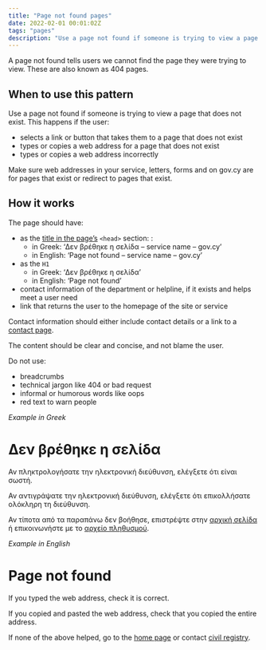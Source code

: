 ```yaml
---
title: "Page not found pages"
date: 2022-02-01 00:01:02Z
tags: "pages"
description: "Use a page not found if someone is trying to view a page that does not exist"
---
```

A page not found tells users we cannot find the page they were trying to view. These are also known as 404 pages. 

## When to use this pattern
Use a page not found if someone is trying to view a page that does not exist. This happens if the user: 

- selects a link or button that takes them to a page that does not exist 
- types or copies a web address for a page that does not exist 
- types or copies a web address incorrectly 

Make sure web addresses in your service, letters, forms and on gov.cy are for pages that exist or redirect to pages that exist. 

## How it works
The page should have:

- as the [title in the page’s](../../getting-started/page-template/#title%2C-description) `<head>` section: :
    - in Greek: ‘Δεν βρέθηκε η σελίδα – service name – gov.cy’
    - in English: ‘Page not found – service name – gov.cy’
- as the `H1`
    - in Greek: ‘Δεν βρέθηκε η σελίδα’
    - in English: ‘Page not found’
- contact information of the department or helpline, if it exists and helps meet a user need
- link that returns the user to the homepage of the site or service

Contact information should either include contact details or a link to a [contact page](../contact_department_or_team/). 

The content should be clear and concise, and not blame the user. 

Do not use:
- breadcrumbs
- technical jargon like 404 or bad request
- informal or humorous words like oops
- red text to warn people

*Example in Greek*
<div class="govcy-container govcy-p-4 govcy-br-1 govcy-br-standard govcy-mb-4">

# Δεν βρέθηκε η σελίδα 

Αν πληκτρολογήσατε την ηλεκτρονική διεύθυνση, ελέγξετε ότι είναι σωστή. 

Αν αντιγράψατε την ηλεκτρονική διεύθυνση, ελέγξετε ότι επικολλήσατε ολόκληρη τη διεύθυνση. 

Αν τίποτα από τα παραπάνω δεν βοήθησε, επιστρέψτε στην [αρχική σελίδα](#) ή επικοινωνήστε με το [αρχείο πληθυσμού](#). 

</div>

*Example in English*
<div class="govcy-container govcy-p-4 govcy-br-1 govcy-br-standard govcy-mb-4">

# Page not found 

If you typed the web address, check it is correct. 

If you copied and pasted the web address, check that you copied the entire address. 

If none of the above helped, go to the [home page](#) or contact [civil registry](#). 

</div>


